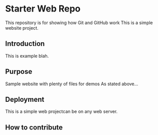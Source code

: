# Starter Web Repo

This repository is for showing how Git and GitHub work
This is a simple website project.

## Introduction

This is example blah.

## Purpose

Sample website with plenty of files for demos
As stated above...

## Deployment

This is a simple web projectcan be on any web server.


## How to contribute